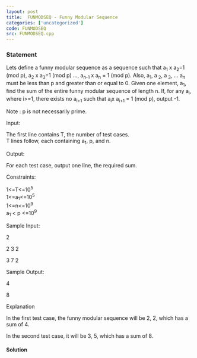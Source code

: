 ```yaml
---
layout: post
title:  FUNMODSEQ - Funny Modular Sequence
categories: ['uncategorized']
code: FUNMODSEQ
src: FUNMODSEQ.cpp
---
```


### **Statement**

Lets define a funny modular sequence as a sequence such that a<sub>1</sub>
x a<sub>2</sub>=1 (mod p), a<sub>2</sub> x a<sub>3</sub>=1 (mod p)
..., a<sub>n-1</sub> x a<sub>n</sub> = 1 (mod p). Also,
a<sub>1</sub>, a<sub> 2</sub>, a<sub> 3</sub>, ...
a<sub>n</sub> must be less than p and greater than or equal to 0. Given
one element, a<sub>1</sub>, find the sum of the entire funny modular
sequence of length n. If, for any a<sub>i</sub>, where i>=1, there exists
no a<sub>i+1</sub> such that a<sub>i</sub>x a<sub>i+1</sub> = 1
(mod p), output -1.

Note : p is not necessarily prime.

Input:

The first line contains T, the number of test cases.  
T lines follow, each containing a<sub>1</sub>, p, and n.

Output:

For each test case, output one line, the required sum.

Constraints:

1<=T<=10<sup>5</sup>  
1<=a<sub>1</sub><=10<sup>5</sup>  
1<=n<=10<sup>9</sup>  
a<sub>1</sub> < p <=10<sup>9</sup>

Sample Input:

2

2 3 2

3 7 2

Sample Output:

4

8

Explanation

In the first test case, the funny modular sequence will be 2, 2, which has a
sum of 4.

In the second test case, it will be 3, 5, which has a sum of 8.



#### **Solution**




